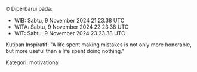 ⏰ Diperbarui pada:
- WIB: Sabtu, 9 November 2024 21.23.38 UTC
- WITA: Sabtu, 9 November 2024 22.23.38 UTC
- WIT: Sabtu, 9 November 2024 23.23.38 UTC

Kutipan Inspiratif:
"A life spent making mistakes is not only more honorable, but more useful than a life spent doing nothing."


Kategori: motivational

